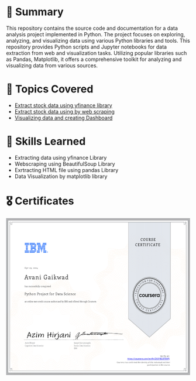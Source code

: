 # 📄 **Summary**
This repository contains the source code and documentation for a data analysis project implemented in Python. The project focuses on exploring, analyzing, and visualizing data using various Python libraries and tools.
This repository provides Python scripts and Jupyter notebooks for data extraction from web and visualization tasks. Utilizing popular libraries such as Pandas, Matplotlib, it offers a comprehensive toolkit for analyzing and visualizing data from various sources.

# 📄 Topics Covered
- [Extract stock data using yfinance library](https://github.com/Avanigaikwad/Data-Extraction-and-Visualization-using-Python/blob/main/Data_Extraction_by_yfinance.ipynb)
- [Extract stock data using by web scraping](https://github.com/Avanigaikwad/Data-Extraction-and-Visualization-using-Python/blob/main/Data%20Extraction%20by%20Webscraping.ipynb)
- [Visualizing data and creating Dashboard](https://github.com/Avanigaikwad/Data-Extraction-and-Visualization-using-Python/blob/main/Visualizing%20Stock%20Data.ipynb)

# 🎯 Skills Learned
- Extracting data using yfinance Library
- Webscraping using BeautifulSoup Library
- Exrtracting HTML file using pandas Library
- Data Visualization by matplotlib library

# 🎖️ Certificates
<p align="middle">
  <a href="https://coursera.org/share/18ee3010324d1f165b4670f6e4cc29a7">
    <img src="https://github.com/Avanigaikwad/Data-Extraction-and-Visualization-using-Python/blob/main/Python%20project%20for%20data%20science.pdf" height="430"></a>
</p>
